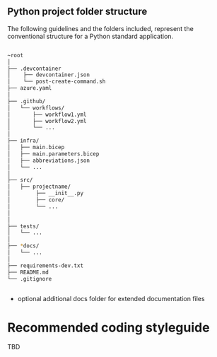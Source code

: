 ## Python project folder structure

The following guidelines and the folders included, represent the conventional structure for a Python standard application.

```bash

~root
│
├── .devcontainer
│    ├── devcontainer.json
│    └── post-create-command.sh              
├── azure.yaml                      
│
├── .github/
│   └── workflows/
│       ├── workflow1.yml           
│       ├── workflow2.yml           
│       └── ...                     
│
├── infra/
│   ├── main.bicep                  
│   ├── main.parameters.bicep       
│   ├── abbreviations.json          
│   └── ...                         
│
├── src/                            
│   ├── projectname/                
│        ├── __init__.py             
│        ├── core/                            
│        └── ...
│                      
│
├── tests/                          
│   └── ...                         
│
├── *docs/                           
│   └── ...                         
│
├── requirements-dev.txt                
├── README.md                       
└── .gitignore                      
             

```
* optional additional docs folder for extended documentation files

# Recommended coding styleguide

TBD